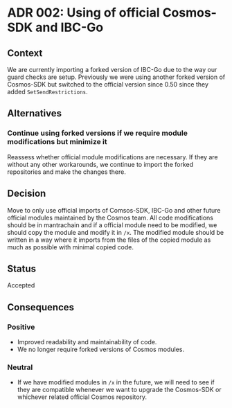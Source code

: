 # ADR 002: Using of official Cosmos-SDK and IBC-Go

## Context

We are currently importing a forked version of IBC-Go due to the way our guard checks are setup. Previously we were using another forked version of Cosmos-SDK but switched to the official version since 0.50 since they added `SetSendRestrictions`.

## Alternatives

### Continue using forked versions if we require module modifications but minimize it

Reassess whether official module modifications are necessary. If they are without any other workarounds, we continue to import the forked repositories and make the changes there.

## Decision

Move to only use official imports of Comsos-SDK, IBC-Go and other future official modules maintained by the Cosmos team. All code modifications should be in mantrachain and if a official module need to be modified, we should copy the module and modify it in `/x`. The modified module should be written in a way where it imports from the files of the copied module as much as possible with minimal copied code.

## Status

Accepted

## Consequences

### Positive

* Improved readability and maintainability of code.
* We no longer require forked versions of Cosmos modules.

### Neutral

* If we have modified modules in `/x` in the future, we will need to see if they are compatible whenever we want to upgrade the Cosmos-SDK or whichever related official Cosmos repository.
